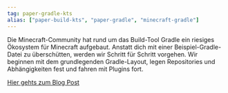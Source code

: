 ```yaml
---
tag: paper-gradle-kts
alias: ["paper-build-kts", "paper-gradle", "minecraft-gradle"]
---
```


Die Minecraft-Community hat rund um das Build-Tool Gradle ein riesiges Ökosystem für Minecraft aufgebaut.
Anstatt dich mit einer Beispiel-Gradle-Datei zu überschütten, werden wir Schritt für Schritt vorgehen.
Wir beginnen mit dem grundlegenden Gradle-Layout, legen Repositories und Abhängigkeiten fest und fahren mit Plugins fort.

[Hier gehts zum Blog Post](<https://chojo.dev/blog/de/gradle_minecraft_basic_and_advanced/>)
